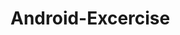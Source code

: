 # Android-Excercise
<div>
  <i href="https://github.com/HrithikMitall/Android-Excercise"><i>
  <i href="https://github.com/HrithikMitall/Android-Excercise"><i>
  <i href="https://github.com/HrithikMitall/Android-Excercise"><i>
</div>
